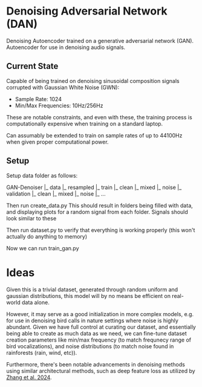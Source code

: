 # Denoising Adversarial Network (DAN)

Denoising Autoencoder trained on a generative adversarial network (GAN). Autoencoder for use in denoising
audio signals.


## Current State

Capable of being trained on denoising sinusoidal composition signals corrupted with Gaussian White Noise (GWN):
- Sample Rate: 1024
- Min/Max Frequencies: 10Hz/256Hz

These are notable constraints, and even with these, the training process is computationally expensive when 
training on a standard laptop. 

Can assumably be extended to train on sample rates of up to 44100Hz when given proper computational power.


## Setup

Setup data folder as follows:

GAN-Denoiser
|_ data
   |_ resampled 
   |_ train
      |_ clean
      |_ mixed
      |_ noise
   |_ validation
      |_ clean
      |_ mixed
      |_ noise
|_ ...

Then run create_data.py
This should result in folders being filled with data, and displaying plots for a random signal from each folder.
Signals should look similar to these
<!-- TODO: Insert example signal plots -->

Then run dataset.py to verify that everything is working properly (this won't actually do anything to memory)

Now we can run train_gan.py
<!-- TODO: finish training and performance anlysis implementations -->

# Ideas

Given this is a trivial dataset, generated through random uniform and gaussian distributions, this model will by no means be efficient on real-world data alone. 

However, it may serve as a good initialization in more complex models, e.g. for use in denoising bird calls in nature settings where noise is highly abundant. Given we have full control at curating our dataset, and essentially being able to create as much data as we need, we can fine-tune dataset creation parameters like min/max frequency (to match frequnecy range of bird vocalizations), and noise distributions (to match noise found in rainforests (rain, wind, etc)).

Furthermore, there's been notable advancements in denoising methods using similar architectural methods, such as deep feature loss as utilized by [Zhang et al. 2024](https://www.sciencedirect.com/science/article/pii/S1574954124000591). 